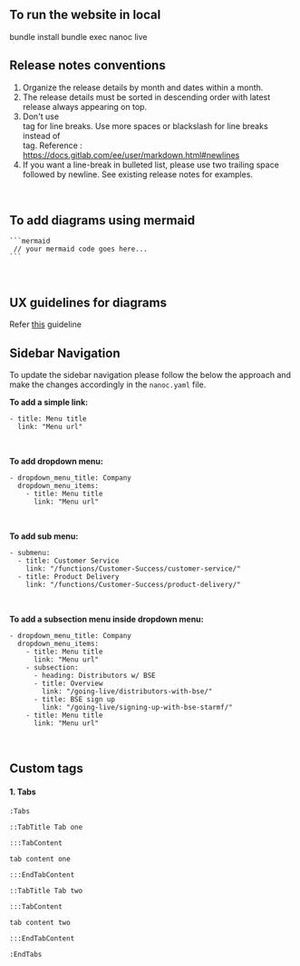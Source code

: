 ## To run the website in local
bundle install
bundle exec nanoc live

## Release notes conventions
1. Organize the release details by month and dates within a month.
2. The release details must be sorted in descending order with latest release always appearing on top.
3. Don't use <br> tag for line breaks. Use more spaces or blackslash for line breaks instead of <br> tag. Reference : https://docs.gitlab.com/ee/user/markdown.html#newlines
4. If you want a line-break in bulleted list, please use two trailing space followed by newline. See existing release notes for examples.

<br/>

## To add diagrams using mermaid
~~~
```mermaid
 // your mermaid code goes here...
```
~~~

<br/>

## UX guidelines for diagrams
Refer [this](../../images/guidelines-diagram.pdf) guideline


## Sidebar Navigation
To update the sidebar navigation please follow the below the approach and make the changes accordingly in the `nanoc.yaml` file.

**To add a simple link:**
```
- title: Menu title
  link: "Menu url"
```
<br/>

**To add dropdown menu:**
```
- dropdown_menu_title: Company
  dropdown_menu_items:
    - title: Menu title
      link: "Menu url"
```
<br/>

**To add sub menu:**
```
- submenu:
  - title: Customer Service
    link: "/functions/Customer-Success/customer-service/"
  - title: Product Delivery
    link: "/functions/Customer-Success/product-delivery/"
```
<br/>

**To add a subsection menu inside dropdown menu:**
```
- dropdown_menu_title: Company
  dropdown_menu_items:
    - title: Menu title
      link: "Menu url"
    - subsection:
      - heading: Distributors w/ BSE
      - title: Overview
        link: "/going-live/distributors-with-bse/"
      - title: BSE sign up
        link: "/going-live/signing-up-with-bse-starmf/"
    - title: Menu title
      link: "Menu url"
```

<br/>

## Custom tags
#### 1. Tabs

```
:Tabs

::TabTitle Tab one

:::TabContent

tab content one

:::EndTabContent 

::TabTitle Tab two

:::TabContent 

tab content two

:::EndTabContent

:EndTabs 
```

